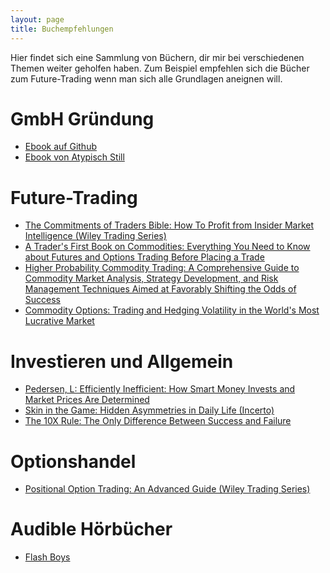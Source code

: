 ```yaml
---
layout: page
title: Buchempfehlungen
---
```


Hier findet sich eine Sammlung von Büchern, dir mir bei verschiedenen Themen weiter geholfen haben.
Zum Beispiel empfehlen sich die Bücher zum Future-Trading wenn man sich alle Grundlagen aneignen will.


# GmbH Gründung
* <a href="https://github.com/laroche/trading-gmbh">Ebook auf Github</a>
* <a href="https://www.atypischstill.com/die-sparschwein-ug">Ebook von Atypisch Still</a>

# Future-Trading
* <a target="_blank" href="https://www.amazon.de/gp/product/0470178426/ref=as_li_tl?ie=UTF8&camp=1638&creative=6742&creativeASIN=0470178426&linkCode=as2&tag=kapitalturbo-21&linkId=05736aa9cd1f9a54b7f4f7983777c64b">The Commitments of Traders Bible: How To Profit from Insider Market Intelligence (Wiley Trading Series)</a>
* <a target="_blank" href="https://www.amazon.de/gp/product/1948018004/ref=as_li_tl?ie=UTF8&camp=1638&creative=6742&creativeASIN=1948018004&linkCode=as2&tag=kapitalturbo-21&linkId=98b1d701028cf6997e8ee7b9b913487e">A Trader's First Book on Commodities: Everything You Need to Know about Futures and Options Trading Before Placing a Trade</a>
* <a target="_blank" href="https://www.amazon.de/gp/product/1942545525/ref=as_li_tl?ie=UTF8&camp=1638&creative=6742&creativeASIN=1942545525&linkCode=as2&tag=kapitalturbo-21&linkId=e33550817b30b624534c27a770080fc9">Higher Probability Commodity Trading: A Comprehensive Guide to Commodity Market Analysis, Strategy Development, and Risk Management Techniques Aimed at Favorably Shifting the Odds of Success</a>
* <a target="_blank" href="https://www.amazon.de/gp/product/B01K2WMON6/ref=as_li_tl?ie=UTF8&camp=1638&creative=6742&creativeASIN=B01K2WMON6&linkCode=as2&tag=kapitalturbo-21&linkId=aae9f20fcb574fd6135edf3133d1e681">Commodity Options: Trading and Hedging Volatility in the World's Most Lucrative Market</a>

# Investieren und Allgemein
* <a target="_blank" href="https://www.amazon.de/gp/product/0691166196/ref=as_li_tl?ie=UTF8&camp=1638&creative=6742&creativeASIN=0691166196&linkCode=as2&tag=kapitalturbo-21&linkId=bd46d343997f4ba4efd5c06db6056dd4">Pedersen, L: Efficiently Inefficient: How Smart Money Invests and Market Prices Are Determined</a>
* <a target="_blank" href="https://www.amazon.de/gp/product/042528462X/ref=as_li_tl?ie=UTF8&camp=1638&creative=6742&creativeASIN=042528462X&linkCode=as2&tag=kapitalturbo-21&linkId=bc7b25f8ec470bf02c95eed2df82d35c">Skin in the Game: Hidden Asymmetries in Daily Life (Incerto)</a>
* <a target="_blank" href="https://www.amazon.de/gp/product/0470627603/ref=as_li_tl?ie=UTF8&camp=1638&creative=6742&creativeASIN=0470627603&linkCode=as2&tag=kapitalturbo-21&linkId=8b574b6dcdb461912257001e03ba840b">The 10X Rule: The Only Difference Between Success and Failure</a>

# Optionshandel
* <a target="_blank" href="https://www.amazon.de/gp/product/1119583519/ref=as_li_tl?ie=UTF8&camp=1638&creative=6742&creativeASIN=1119583519&linkCode=as2&tag=kapitalturbo-21&linkId=161a1233411e398d7c11d963bf3011e1">Positional Option Trading: An Advanced Guide (Wiley Trading Series)</a>


# Audible Hörbücher

* <a target="_blank" href="https://www.amazon.de/Flash-Boys-Revolte-Wall-Street/dp/B00Q4OYSS6?tag=kapitalturbo-21">Flash Boys</a>

